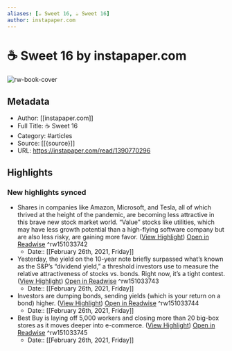 ```yaml
---
aliases: [☕️ Sweet 16, ☕️ Sweet 16]
author: instapaper.com
---
```

# ☕️ Sweet 16 by instapaper.com

![rw-book-cover](https://readwise-assets.s3.amazonaws.com/static/images/article2.74d541386bbf.png)

## Metadata
- Author: [[instapaper.com]]
- Full Title: ☕️ Sweet 16
- Category: #articles
- Source: [[{source}]]
- URL: https://instapaper.com/read/1390770296

## Highlights
### New highlights synced
- Shares in companies like Amazon, Microsoft, and Tesla, all of which thrived at the height of the pandemic, are becoming less attractive in this brave new stock market world. “Value” stocks like utilities, which may have less growth potential than a high-flying software company but are also less risky, are gaining more favor. ([View Highlight](https://instapaper.com/read/1390770296/15638618)) [Open in Readwise](https://readwise.io/open/151033742) ^rw151033742
    - Date:: [[February 26th, 2021, Friday]]
- Yesterday, the yield on the 10-year note briefly surpassed what’s known as the S&P’s “dividend yield,” a threshold investors use to measure the relative attractiveness of stocks vs. bonds. Right now, it’s a tight contest. ([View Highlight](https://instapaper.com/read/1390770296/15638622)) [Open in Readwise](https://readwise.io/open/151033743) ^rw151033743
    - Date:: [[February 26th, 2021, Friday]]
- Investors are dumping bonds, sending yields (which is your return on a bond) higher. ([View Highlight](https://instapaper.com/read/1390770296/15638624)) [Open in Readwise](https://readwise.io/open/151033744) ^rw151033744
    - Date:: [[February 26th, 2021, Friday]]
- Best Buy is laying off 5,000 workers and closing more than 20 big-box stores as it moves deeper into e-commerce. ([View Highlight](https://instapaper.com/read/1390770296/15638657)) [Open in Readwise](https://readwise.io/open/151033745) ^rw151033745
    - Date:: [[February 26th, 2021, Friday]]
